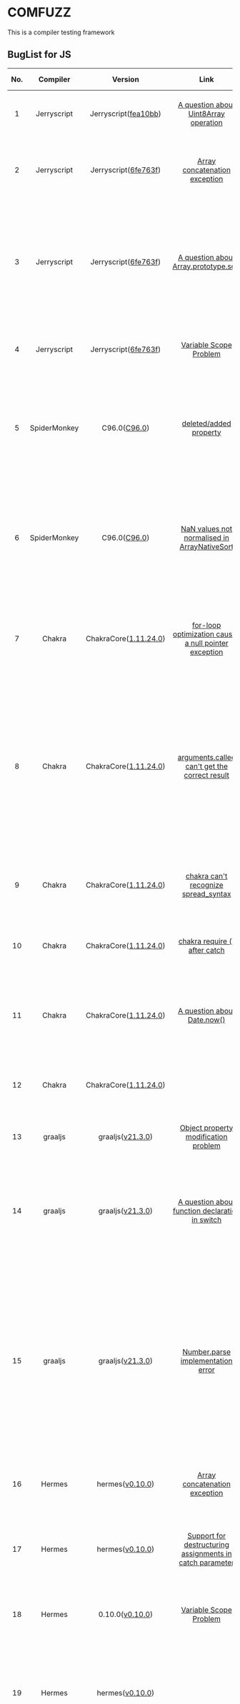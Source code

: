 # COMFUZZ

This is a compiler testing framework

## BugList for JS

| No.  |   Compiler   |                           Version                            |                             Link                             |     Status     |                         Contributor                          |                         Description                          | Affected Component | Remark                                   |
| :--: | :----------: | :----------------------------------------------------------: | :----------------------------------------------------------: | :------------: | :----------------------------------------------------------: | :----------------------------------------------------------: | :----------------: | ---------------------------------------- |
|  1   | Jerryscript  | Jerryscript([fea10bb](https://github.com/jerryscript-project/jerryscript/commit/fea10bb7e3ac1f5e8c092d2e8b6c9e39256f56e3)) | [A question about Uint8Array operation](https://github.com/jerryscript-project/jerryscript/issues/5007) |     Fixed      | [Wen Yi](https://github.com/YiWen-y) & [Che Xiaokang](https://github.com/lionche) | jerryscript abnormally replace the first element of view with 0 |      Backend       | Generation via our program generator     |
|  2   | Jerryscript  | Jerryscript([6fe763f](https://github.com/jerryscript-project/jerryscript/commit/6fe763f1912c3ef82ec2ca31c40f186dde9c5a57)) | [Array concatenation exception](https://github.com/jerryscript-project/jerryscript/issues/5026) |    Verified    | [Wen Yi](https://github.com/YiWen-y) & [Che Xiaokang](https://github.com/lionche) & [Zhenye Fan](https://github.com/AidPaike) | about array literal handling which looks like it deleted all the vacancies |      Backend       | Generation via our program generator     |
|  3   | Jerryscript  | Jerryscript([6fe763f](https://github.com/jerryscript-project/jerryscript/commit/6fe763f1912c3ef82ec2ca31c40f186dde9c5a57)) | [A question about Array.prototype.sort](https://github.com/jerryscript-project/jerryscript/issues/5025) |    Verified    | [Wen Yi](https://github.com/YiWen-y) & [Che Xiaokang](https://github.com/lionche) & [Zhenye Fan](https://github.com/AidPaike) | The latest spec clarifies that NaN return value of the comparefn should be changed to +0.JerryScript hasn't implemented the latest spec yet |     Optimizer      | mutation via guided mutator              |
|  4   | Jerryscript  | Jerryscript([6fe763f](https://github.com/jerryscript-project/jerryscript/commit/6fe763f1912c3ef82ec2ca31c40f186dde9c5a57)) | [Variable Scope Problem](https://github.com/jerryscript-project/jerryscript/issues/5024) |  Undetermined  | [Yi Wen](https://github.com/YiWen-y) & [Xiaokang Che](https://github.com/lionche) | jerryscript fails to deal with the scope of the global and local variables |       Parser       | generation from historical test programs |
|  5   | SpiderMonkey | C96.0([C96.0](https://github.com/ricardoquesada/Spidermonkey)) | [deleted/added property](https://bugzilla.mozilla.org/show_bug.cgi?id=1762188) |    Rejected     | [Yi Wen](https://github.com/YiWen-y) & [Xiaokang Che](https://github.com/lionche) | Behavior difference between SpiderMonkey and Chrome/Safari with object enumeration with deleted/added property |                    |                                          |
|  6   | SpiderMonkey | C96.0([C96.0](https://github.com/ricardoquesada/Spidermonkey)) | [NaN values not normalised in ArrayNativeSort](https://bugzilla.mozilla.org/show_bug.cgi?id=1763996) | Verified&Fixed | [Yi Wen](https://github.com/YiWen-y) & [Xiaokang Che](https://github.com/lionche) | Normalising NaN comparator results to 0 was added in ES6, but the twonumeric comparator functions were never updated to include this change. |     Optimizer      | mutation via guided mutator              |
|  7   |    Chakra    | ChakraCore([1.11.24.0](https://github.com/chakra-core/ChakraCore/releases/tag/v1.11.24)) | [for-loop optimization causes a null pointer exception](https://github.com/chakra-core/ChakraCore/issues/6817) | Verified&Fixed | [Yi Wen](https://github.com/YiWen-y) & [Xiaokang Che](https://github.com/lionche) | after judging that !p is true , the function should return directly, but chakra terminates the program abnormally |     Optimizer      | generation from historical test programs |
|  8   |    Chakra    | ChakraCore([1.11.24.0](https://github.com/chakra-core/ChakraCore/releases/tag/v1.11.24)) | [arguments.callee can't get the correct result](https://github.com/chakra-core/ChakraCore/issues/6814) | Verified&Fixed | [Yi Wen](https://github.com/YiWen-y) & [Xiaokang Che](https://github.com/lionche) | callee is a property of the arguments object. It can be used to refer to the currently executing function inside the function body of that function.But when executing this test case, chakra simply return nothing. |      Backend       | Generation via our program generator     |
|  9   |    Chakra    | ChakraCore([1.11.24.0](https://github.com/chakra-core/ChakraCore/releases/tag/v1.11.24)) | [chakra can't recognize spread_syntax ](https://github.com/chakra-core/ChakraCore/issues/6790) |     Fixed      | [Yi Wen](https://github.com/YiWen-y) & [Xiaokang Che](https://github.com/lionche) | When executing the test cases that contain a spread operator,it not work. |       Parser       | mutation via general purpose mutator     |
|  10  |    Chakra    | ChakraCore([1.11.24.0](https://github.com/chakra-core/ChakraCore/releases/tag/v1.11.24)) | [chakra require () after catch](https://github.com/chakra-core/ChakraCore/issues/6807) |     Fixed      | [Yi Wen](https://github.com/YiWen-y) & [Xiaokang Che](https://github.com/lionche) | It seems like chakra requires () after catch, or it won't work properly. |       Parser       | Generation via our program generator     |
|  11  |    Chakra    | ChakraCore([1.11.24.0](https://github.com/chakra-core/ChakraCore/releases/tag/v1.11.24)) | [A question about Date.now() ](https://github.com/chakra-core/ChakraCore/issues/6809) |    Rejected (By design)     | [Yi Wen](https://github.com/YiWen-y) & [Xiaokang Che](https://github.com/lionche) | When executing this code, in the vast majority of cases, other engines output 0, but chakra outputs 5. |                    |                                          |
|  12  |    Chakra    | ChakraCore([1.11.24.0](https://github.com/chakra-core/ChakraCore/releases/tag/v1.11.24)) |                                                              |    suspect     | [Yi Wen](https://github.com/YiWen-y) & [Xiaokang Che](https://github.com/lionche) | Null pointer, the program fails the assertion and exits abnormally. |                    |                                          |
|  13  |   graaljs    | graaljs([v21.3.0](https://github.com/oracle/graaljs/releases/tag/vm-21.3.0)) | [Object property modification problem](https://github.com/oracle/graaljs/issues/586) | Verified&Fixed | [Yi Wen](https://github.com/YiWen-y) & [Xiaokang Che](https://github.com/lionche) |             Object property modification problem             |     Optimizer      | mutation via general-purpose mutator     |
|  14  |   graaljs    | graaljs([v21.3.0](https://github.com/oracle/graaljs/releases/tag/vm-21.3.0)) | [A question about function declaration in switch](https://github.com/oracle/graaljs/issues/583) | Verified&Fixed | [Yi Wen](https://github.com/YiWen-y) & [Xiaokang Che](https://github.com/lionche) | In JS,the function f() declared in the case should be promote to the scope of the function foo,graaljs does't work properly. |      Backend       | generation from historical test programs |
|  15  |   graaljs    | graaljs([v21.3.0](https://github.com/oracle/graaljs/releases/tag/vm-21.3.0)) | [Number.parse implementation error](https://github.com/oracle/graaljs/issues/585) | Verified&Fixed | [Yi Wen](https://github.com/YiWen-y) & [Xiaokang Che](https://github.com/lionche) | If parseInt encounters a character that is not a numeral in the specified radix, it ignores it and all succeeding characters and returns the integer value parsed up to that point. parseInt truncates numbers to integer values. Leading and trailing spaces are allowed. |       Parser       | Generation via our program generator     |
|  16  |    Hermes    | hermes([v0.10.0](https://github.com/facebook/hermes/releases/tag/v0.10.0)) | [Array concatenation exception](https://github.com/facebook/hermes/issues/729) | Verified&Fixed | [Yi Wen](https://github.com/YiWen-y) & [Xiaokang Che](https://github.com/lionche) |               a bug in  array literal handling               |      Backend       | generation from historical test programs |
|  17  |    Hermes    | hermes([v0.10.0](https://github.com/facebook/hermes/releases/tag/v0.10.0)) | [Support for destructuring assignments in catch parameter](https://github.com/facebook/hermes/issues/680) |    Verified    | [Yi Wen](https://github.com/YiWen-y) & [Xiaokang Che](https://github.com/lionche) | Hermes doesn't support destructuring assignments in catch parameters, so it reports an error. |       Parser       | generation from historical test programs |
|  18  |    Hermes    | 0.10.0([v0.10.0](https://github.com/facebook/hermes/releases/tag/v0.10.0)) | [Variable Scope Problem](https://github.com/facebook/hermes/issues/679) | Verified  | [Yi Wen](https://github.com/YiWen-y) & [Xiaokang Che](https://github.com/lionche) | hermes fails to deal with the scope of the global and local variable |       Parser       | mutation via general-purpose mutator     |
|  19  |    Hermes    | hermes([v0.10.0](https://github.com/facebook/hermes/releases/tag/v0.10.0)) |                                                              |    suspect     | [Yi Wen](https://github.com/YiWen-y) & [Xiaokang Che](https://github.com/lionche) | clearTimeout requires that the parameter type to be passed is not a 32-bit unsigned integer. If it is not satisfied, the assertion fails and the program exits. |                    |                                          |
|  20  |    Hermes    | hermes([v0.10.0](https://github.com/facebook/hermes/releases/tag/v0.10.0)) |                                                              |    suspect     | [Yi Wen](https://github.com/YiWen-y) & [Xiaokang Che](https://github.com/lionche) | Hermes requires that when defining properties in eval, the property name must be a string literal, otherwise it cannot be converted to IR and the program will terminate. |                    |                                          |
|  21  |   quickjs    | quickjs([2022-03-07](https://github.com/bellard/quickjs/commit/2788d71e823b522b178db3b3660ce93689534e6d)) | [A bug in implementation of switch statement.](https://github.com/bellard/quickjs/issues/130) |  Undetermined  | [Yi Wen](https://github.com/YiWen-y) & [Xiaokang Che](https://github.com/lionche) | the scope of functions f() declared in switch expressions belong to the block scope |      Backend       | Generation via our program generator     |

## BugList for Java

| No.  | Compiler          | Version                    | Bug Report                                                   | Status         | Contributor                               | Description                                                  | Affected Component | Remarks                                 |
| ---- | ----------------- | -------------------------- | ------------------------------------------------------------ | -------------- | ----------------------------------------- | ------------------------------------------------------------ | ------------------ | --------------------------------------- |
| 1    | OpenJ9-JDK8&JDK11 | jdk8u332-b02&jdk-11.0.15+1 | [OpenJ9_1](https://github.com/eclipse-openj9/openj9/issues/14872) | Verified&Fixed | [Yuan Wang](https://github.com/YuanWangC) | Checking is missing when giving the method System.loadLibrary an absolute path to the file. | Backend            | generation from historical test program |
| 2    | OpenJ9-JDK8&JDK11 | jdk8u332-b02&jdk-11.0.15+1 | [OpenJ9_2](https://github.com/eclipse-openj9/openj9/issues/14873) | Verified&Fixed | [Yuan Wang](https://github.com/YuanWangC) | Wrong initialization to the cause of IllegalStateException in Throwable.initCause(). | Parser             | generation from historical test program |
| 3    | OpenJ9-JDK8&JDK11 | jdk8u332-b02&jdk-11.0.15+1 | [OpenJ9_3](https://github.com/eclipse-openj9/openj9/issues/14874) | Verified&Fixed | [Yuan Wang](https://github.com/YuanWangC) | When the engine executes the remainder operation, it directly assigns 0 to  the floating point non positive number calculation result. | Backend            | generation from historical test program |
| 4    | OpenJ9-JDK11      | jdk-11.0.15+1              | [OpenJ9_4](https://github.com/eclipse-openj9/openj9/issues/15050) | Verified&Fixed | [Yuan Wang](https://github.com/YuanWangC) | When using the method "ensueCapacity" in the jdk11 version of Openj9, if the parameter is "Integer. MAX_VALUE+1", an OOM error will be reported. | Document           | generation from historical test program |
| 5    | OpenJ9-JDK11      | jdk-11.0.15+1              | [OpenJ9_5](https://github.com/eclipse-openj9/openj9/issues/15281) | Verified       | [Yuan Wang](https://github.com/YuanWangC) | When executing large-scale loops, Openj9 takes a long time and has low performance. Its JIT heuristics optimization failed to start properly. | Optimizer          | generation from historical test program |
| 6    | HotSpot-JDK8      | 8.0.332                    | [HotSpot_1](https://bugs.java.com/bugdatabase/view_bug.do?bug_id=8289724) | Verified       | [Yuan Wang](https://github.com/YuanWangC) | When compiling the source code, an unexpected error AssertionError occurs and is required to be submitted to the system | Backend              | generation from historical test program |
| 7    | OpenJ9-JDK8&JDK11 | jdk8u332-b02&jdk-11.0.15+1 | [OpenJ9_6](https://github.com/eclipse-openj9/openj9/issues/15544) | Verified       | [Yuan Wang](https://github.com/YuanWangC) | The performance of Openj9 is poor when executing triple loop, which is obviously different from that of HotSpot. | Optimizer          | mutation via guided mutators            |
| 8    | OpenJ9-JDK8&JDK11 | jdk8u332-b02&jdk-11.0.15+1 | [OpenJ9_7](https://github.com/eclipse-openj9/openj9/pull/15022) | Verified&Fixed | [Yuan Wang](https://github.com/YuanWangC) | JIT compiler may misjudge when checking available compiler threads. | Optimizer          | <center>**-**</center>                  |
| 9    | OpenJ9-JDK8&JDK11 | jdk8u332-b02&jdk-11.0.15+1 | [OpenJ9_8](https://github.com/eclipse-openj9/openj9/issues/15897) | Verified&Fixed | [Gao Jie](https://github.com/ayuan0828)   | When Openj9 executes the deleteCharAt (int index) method, it does not report an error if the boundary value is out of range. | Parser             | mutation via guided mutators            |
| 10   | OpenJ9-JDK8       | jdk8u332-b02               | [OpenJ9_9](https://github.com/eclipse-openj9/openj9/issues/15954) | Verified&Fixed | [Gao Jie](https://github.com/ayuan0828)   | When OpenJ9-jdk8 (using the CompactStrings parameter) calls the "insert" function, if the parameter "str" contains "character. MAX_VALUE", the last part of the characters in the result will be discarded. | Optimizer          | mutation via guided mutators            |
| 11   | OpenJ9-JDK8&JDK11 | jdk8u332-b02&jdk-11.0.15+1 | [OpenJ9_10](https://github.com/eclipse-openj9/openj9/issues/16188) | Verified&Fixed | [Gao Jie](https://github.com/ayuan0828)   | When the offsetByCodePoints (int index, int codePointOffset) function is called, if the index value obtained is negative, OpenJ9 using the "CompactStrings"parameter will not get the "IndexOutOfBoundsException". | Optimizer          | mutation via guided mutators            |
| 12   | GraalVM-JDK11     | v22.0.0.2                  | [GraalVM_1](https://github.com/oracle/graal/issues/5269)     | Discussion     | [Gao Jie](https://github.com/ayuan0828)   | When running the test case, the program go to the catch statement to capture "OutOfMemoryError". The expected result should be no error reported, just as hotspot did, but GraalVM(jdk11) still throws "OutOfMemoryError". | Parser             | mutation via guided mutators            |


